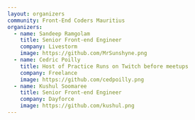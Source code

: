 ```yaml
---
layout: organizers
community: Front-End Coders Mauritius
organizers:
  - name: Sandeep Ramgolam
    title: Senior Front-end Engineer
    company: Livestorm
    image: https://github.com/MrSunshyne.png
  - name: Cedric Poilly
    title: Host of Practice Runs on Twitch before meetups
    company: Freelance
    image: https://github.com/cedpoilly.png
  - name: Kushul Soomaree
    title: Senior Front-end Engineer
    company: Dayforce
    image: https://github.com/kushul.png
---
```



